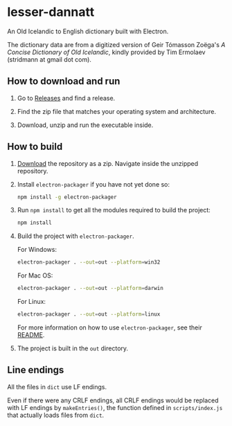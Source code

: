 # lesser-dannatt

An Old Icelandic to English dictionary built with Electron.

The dictionary data are from a digitized version of Geir Tómasson Zoëga's _A Concise Dictionary of Old Icelandic_, kindly provided by Tim Ermolaev (stridmann at gmail dot com).

## How to download and run

1.	Go to [Releases](https://github.com/GreekFellows/lesser-dannatt/releases) and find a release.

1.	Find the zip file that matches your operating system and architecture.

1.	Download, unzip and run the executable inside.

## How to build

1.	[Download](https://github.com/GreekFellows/lesser-dannatt/archive/master.zip) the repository as a zip. Navigate inside the unzipped repository.

1.	Install `electron-packager` if you have not yet done so:

	```sh
	npm install -g electron-packager
	```

1.	Run `npm install` to get all the modules required to build the project:

	```sh
	npm install
	```

1.	Build the project with `electron-packager`.

	For Windows:

	```sh
	electron-packager . --out=out --platform=win32
	```

	For Mac OS:

	```sh
	electron-packager . --out=out --platform=darwin
	```

	For Linux:

	```sh
	electron-packager . --out=out --platform=linux
	```

	For more information on how to use `electron-packager`, see their [README](https://github.com/electron-userland/electron-packager#usage).

1.	The project is built in the `out` directory.

## Line endings

All the files in `dict` use LF endings.

Even if there were any CRLF endings, all CRLF endings would be replaced with LF endings by `makeEntries()`, the function defined in `scripts/index.js` that actually loads files from `dict`.